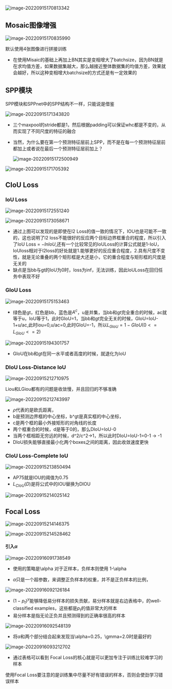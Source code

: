 ![image-20220915170813342](YOLO_v3SPP.assets/image-20220915170813342.png)

## Mosaic图像增强

![image-20220915170835990](YOLO_v3SPP.assets/image-20220915170835990.png)

默认使用4张图像进行拼接训练

- 在使用Misaic的基础上再加上BN其实是变相增大了batchsize，因为BN就是在求均值方差，如果数据集越大，那么越接近整体数据集的均值方差，效果就会越好，所以这种变相增大batchsize的方式还是有一定效果的

## SPP模块

SPP模块和SPPnet中的SPP结构不一样，只能说是借鉴

![image-20220915171343820](YOLO_v3SPP.assets/image-20220915171343820.png)

- 三个maxpool的stride都是1，然后根据padding可以保证whc都是不变的，从而实现了不同尺度的特征的融合 

- 当然，为什么要在第一个预测特征层前上SPP，而不是在每一个预测特征层前都加上或者说在最后一个预测特征层前加上？

    ![image-20220915172500949](YOLO_v3SPP.assets/image-20220915172500949.png)

![image-20220915171705392](YOLO_v3SPP.assets/image-20220915171705392.png)

## CIoU Loss

### IoU Loss

![image-20220915172551240](YOLO_v3SPP.assets/image-20220915172551240.png)

![image-20220915173058671](YOLO_v3SPP.assets/image-20220915173058671.png)

- 通过上图可以发现的是即使在l2 Loss的值一致的情况下，IOU也是可能不一致的，这也说明了l2 loss不能很好的反应两个目标边界框重合的程度，所以引入了IoU Loss = $-lnIoU$,还有一个比较常见的IoULoss的计算公式就是1-IoU，IoUloss相对于l2loss的好处就是1.能够更好的反应重合程度，2.具有尺度不变性，就是无论重叠的两个矩形框是大还是小，它的重合程度与矩形框的尺度是无关的
- 缺点是当bb与gt的IoU为0时，loss为inf，无法训练，因此IoULoss在回归任务中表现不好

### GIoU Loss

![image-20220915175153463](YOLO_v3SPP.assets/image-20220915175153463.png)

- 绿色是gt，红色是bb，蓝色是$A^c$，u是并集，当bb和gt完全重合的时候，ac就等于u，IoU等于1，此时GIoU=1，当bb和gt完全无关的时候，GIoU=IoU-1+u/ac,此时iou=0,u/ac=0,此时GIoU=-1，所以$L_{GIoU}=1-GIoU(0<=L_{GIoU}<=2)$ 

![image-20220915194301757](YOLO_v3SPP.assets/image-20220915194301757.png)

- GIoU在bb和gt在同一水平或者高度的时候，就退化为IoU

### DIoU Loss-Distance IoU

![image-20220915212710975](YOLO_v3SPP.assets/image-20220915212710975.png)

Liou和LGiou都有的问题是收敛慢，并且回归的不够准确

![image-20220915212743997](YOLO_v3SPP.assets/image-20220915212743997.png)

- $\rho$代表的是欧氏距离，
- b是预测边界框的中心坐标，b^gt是真实框的中心坐标，
- c是两个框的最小外接矩形的对角线的长度
- 两个框重合的时候，d是等于0的，那么DIoU=IoU-0
- 当两个框相距无穷远的时候，d^2/c^2->1，所以此时DIoU=IoU-1=0-1 -> -1
- DIoU损失能够直接最小化两个boxes之间的距离，因此收敛速度更快

### CIoU Loss-Complete IoU

![image-20220915213850494](YOLO_v3SPP.assets/image-20220915213850494.png)

- AP75就是IOU的阈值为0.75
- $L_{CIoU}(D)$是将公式中的IOU替换为DIOU

![image-20220915214025142](YOLO_v3SPP.assets/image-20220915214025142.png)

## Focal Loss

![image-20220915214146375](YOLO_v3SPP.assets/image-20220915214146375.png)

![image-20220915214528462](YOLO_v3SPP.assets/image-20220915214528462.png)

#### 引入$\alpha$

![image-20220916091738549](YOLO_v3SPP.assets/image-20220916091738549.png)

- 使用的策略是\alpha 对于正样本，负样本则使用 1-\alpha

- $\alpha$只是一个超参数，来调整正负样本的权重，并不是正负样本的比例，

![image-20220916092126184](YOLO_v3SPP.assets/image-20220916092126184.png)

- $(1-p_t)^y$能够降低易分样本的损失贡献，易分样本就是右边表格中，的well-classified examples，这些都是$p_t$的值非常大的样本
- 易分样本是指无论正负并且预测得到的正确率很高的样本

![image-20220916092548139](YOLO_v3SPP.assets/image-20220916092548139.png)

- 将$\alpha$和两个部分结合起来发现当\alpha=0.25，\gmma=2.0时是最好的

![image-20220916093212702](YOLO_v3SPP.assets/image-20220916093212702.png)

- 通过表格可以看到 Focal Loss的核心就是可以更加专注于训练比较难学习的样本

使用Focal Loss要注意的是训练集中尽量不好有错误的样本，否则会使劲学习错误样本